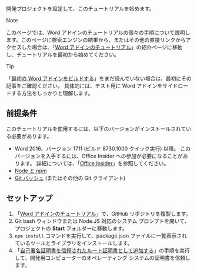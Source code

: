 開発プロジェクトを設定して、このチュートリアルを始めます。 

> [!NOTE]
> このページでは、Word アドインのチュートリアルの個々の手順について説明します。このページに検索エンジンの結果から、またはその他の直接リンクからアクセスした場合は、「[Word アドインのチュートリアル](../tutorials/word-tutorial.yml)」の紹介ページに移動し、チュートリアルを最初から始めてください。

> [!TIP]
> 「[最初の Word アドインをビルドする](../quickstarts/word-quickstart.md?tabs=visual-studio-code)」をまだ読んでいない場合は、最初にその記事をご確認ください。 具体的には、テスト用に Word アドインをサイドロードする方法をしっかりと理解します。

## <a name="prerequisites"></a>前提条件

このチュートリアルを使用するには、以下のバージョンがインストールされている必要があります。 

- Word 2016、バージョン 1711 (ビルド 8730.1000 クイック実行) 以降。 このバージョンを入手するには、Office Insider への参加が必要になることがあります。 詳細については、「[Office Insider](https://products.office.com/ja-jp/office-insider?tab=tab-1)」を参照してください。
- [Node と npm](https://nodejs.org/en/) 
- [Git バッシュ](https://git-scm.com/downloads) (またはその他の Git クライアント)

## <a name="setup"></a>セットアップ

1. 「[Word アドインのチュートリアル](https://github.com/OfficeDev/Word-Add-in-Tutorial)」で、GitHub リポジトリを複製します。
2. Git bash ウィンドウまたは Node.JS 対応のシステム プロンプトを開いて、プロジェクトの **Start** フォルダーに移動します。
3. `npm install` コマンドを実行して、package.json ファイルに一覧表示されているツールとライブラリをインストールします。 
4. 「[自己署名証明書を信頼されたルート証明書として追加する](https://github.com/OfficeDev/generator-office/blob/master/src/docs/ssl.md)」の手順を実行して、開発用コンピューターのオペレーティング システムの証明書を信頼します。

